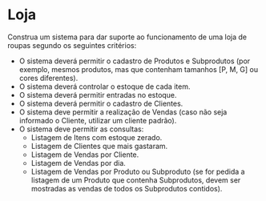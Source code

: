# Loja

Construa um sistema para dar suporte ao funcionamento de uma loja de roupas segundo os seguintes critérios:

- O sistema deverá permitir o cadastro de Produtos e Subprodutos (por exemplo, mesmos produtos, mas que contenham tamanhos [P, M, G] ou cores diferentes).
- O sistema deverá controlar o estoque de cada item.
- O sistema deverá permitir entradas no estoque.
- O sistema deverá permitir o cadastro de Clientes.
- O sistema deve permitir a realização de Vendas (caso não seja informado o Cliente, utilizar um cliente padrão).
- O sistema deve permitir as consultas:
    - Listagem de Itens com estoque zerado.
    - Listagem de Clientes que mais gastaram.
    - Listagem de Vendas por Cliente.
    - Listagem de Vendas por dia.
    - Listagem de Vendas por Produto ou Subproduto (se for pedida a listagem de um Produto que contenha Subprodutos, devem ser mostradas as vendas de todos os Subprodutos contidos).